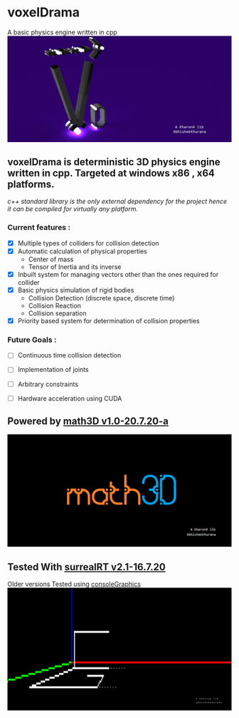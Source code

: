 # voxelDrama
A basic physics engine written in cpp
![logo](https://raw.githubusercontent.com/Kharon4/voxelDrama/master/branding/voxelDramaLogo.png)

## voxelDrama is deterministic 3D physics engine written in cpp. Targeted at windows x86 , x64 platforms.
*c++ standard library is the only external dependency for the project hence it can be compiled for virtually any platform.*

### Current features :
- [x] Multiple types of colliders for collision detection
- [x] Automatic calculation of physical properties
	- Center of mass
	- Tensor of Inertia and its inverse
- [x] Inbuilt system for managing vectors other than the ones required for collider
- [x] Basic physics simulation of rigid bodies
	- Collision Detection (discrete space, discrete time) 
	- Collision Reaction
	- Collision separation
- [x] Priority based system for determination of collision properties

### Future Goals :
- [ ] Continuous time collision detection
- [ ] Implementation of joints
- [ ] Arbitrary constraints
- [ ] Hardware acceleration using CUDA


## Powered by [math3D v1.0-20.7.20-a](https://github.com/Kharon4/math3D/releases/tag/v1.0-20.7.20-a)
![math3D logo](https://raw.githubusercontent.com/Kharon4/math3D/master/branding/logo.png)

## Tested With [surrealRT v2.1-16.7.20](https://github.com/Kharon4/surrealRT/releases/tag/v2.1-16.7.20)

 Older versions Tested using [consoleGraphics](https://github.com/Kharon4/consoleGraphics#consolegraphics)
![consoleGraphics logo](https://raw.githubusercontent.com/Kharon4/consoleGraphics/master/branding/logo.PNG)

